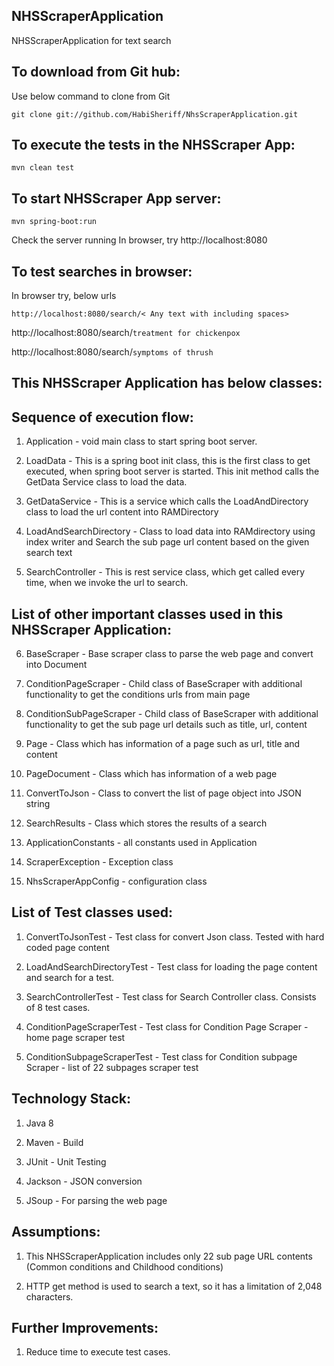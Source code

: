## NHSScraperApplication

NHSScraperApplication for text search 

## To download from Git hub:

   Use below command to clone from Git 
 
  ```git clone git://github.com/HabiSheriff/NhsScraperApplication.git```
 
## To execute the tests in the NHSScraper App:
  
  ```mvn clean test```

## To start NHSScraper App server:

   ```mvn spring-boot:run```
   
   Check the server running
   In browser, try http://localhost:8080

## To test searches in browser:

  In browser try, below urls
  
  ```http://localhost:8080/search/< Any text with including spaces>```
  
  http://localhost:8080/search/```treatment for chickenpox```
     
  http://localhost:8080/search/```symptoms of thrush```
    
## This NHSScraper Application has below classes:

## Sequence of execution flow:

1. Application - void main class to start spring boot server.

2. LoadData - This is a spring boot init class, this is the first class to get executed, when spring boot server is started. This init method calls the GetData Service class to load the data.

3. GetDataService  - This is a service which calls the LoadAndDirectory class to load the url content into RAMDirectory

4. LoadAndSearchDirectory - Class to load data into RAMdirectory using index writer and Search the sub page url content based on the given search text

5. SearchController - This is rest service class, which get called every time, when we invoke the url to search.

## List of other important classes used in this NHSScraper Application:

6. BaseScraper - Base scraper class to parse the web page and convert into Document

7. ConditionPageScraper - Child class of BaseScraper with additional functionality to get the conditions urls from main page

8. ConditionSubPageScraper  - Child class of BaseScraper with additional functionality to get the sub page url details such as title, url, content

9. Page  - Class which has information of a page such as url, title and content

10. PageDocument - Class which has information of a web page

11. ConvertToJson - Class to convert the list of page object into JSON string

12. SearchResults - Class which stores the results of a search

13. ApplicationConstants -  all constants used in Application

14. ScraperException - Exception class 

15. NhsScraperAppConfig - configuration class 

## List of Test classes used: 

1. ConvertToJsonTest - Test class for convert Json class. Tested with hard coded page content

2. LoadAndSearchDirectoryTest - Test class for loading the page content and search for a test.

3. SearchControllerTest - Test class for Search Controller class. Consists of 8 test cases.

4. ConditionPageScraperTest - Test class for Condition Page Scraper - home page scraper test

5. ConditionSubpageScraperTest - Test class for Condition subpage Scraper - list of 22 subpages scraper test
  
## Technology Stack:

1. Java 8

2. Maven - Build

3. JUnit - Unit Testing

4. Jackson - JSON conversion

5. JSoup - For parsing the web page
  
       
## Assumptions:
  
  1. This NHSScraperApplication includes only 22 sub page URL contents (Common conditions and Childhood conditions)
  
  2. HTTP get method is used to search a text, so it has a limitation of 2,048 characters. 
   
## Further Improvements:

   1. Reduce time to execute  test cases.
  
